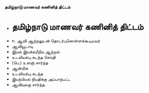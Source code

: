 **தமிழ்நாடு மாணவர் கணினித் திட்டம்**
- # தமிழ்நாடு மாணவர் கணினித் திட்டம்
- n. ஆவி ஆற்றலுடன் தொடர்புகொள்ளக்கூடியவர்
- ஆவியூடாடி
- இயல் இயக்கமீறிய ஆற்றல்
- உடலியல்பு கடந்த செய்தி
- (பெ.) உளஞ் சார்ந்த
- ஆன்மிக
-  உடலியல்பு கடந்த
- இயற்பியல் நியதிக்கு அப்பாற்பட்ட
- ஆவியுலகு சார்ந்த.

